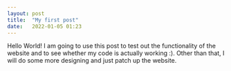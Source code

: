 ```yaml
---
layout: post
title:  "My first post"
date:   2022-01-05 01:23
---
```


Hello World! I am going to use this post to test out the functionality of the website and to see whether my code is actually working :). Other than that, I will do some more designing and just patch up the website. 